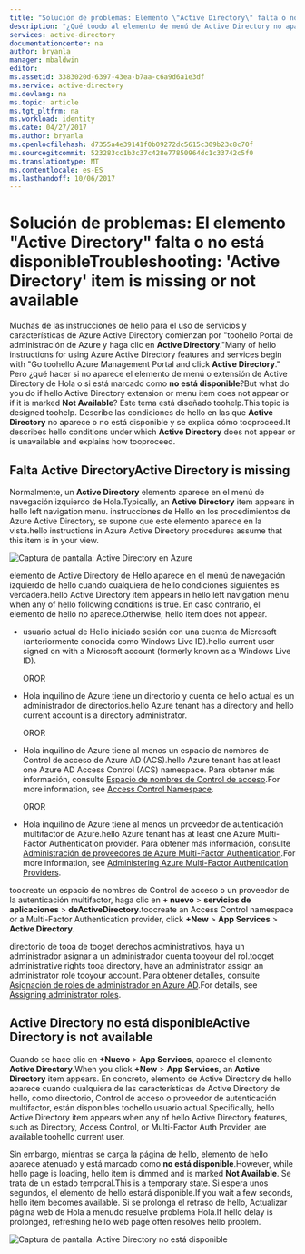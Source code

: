 ```yaml
---
title: "Solución de problemas: Elemento \"Active Directory\" falta o no está disponible | Documentos de Microsoft"
description: "¿Qué toodo al elemento de menú de Active Directory no aparece en hello Portal de administración de Azure."
services: active-directory
documentationcenter: na
author: bryanla
manager: mbaldwin
editor: 
ms.assetid: 3383020d-6397-43ea-b7aa-c6a9d6a1e3df
ms.service: active-directory
ms.devlang: na
ms.topic: article
ms.tgt_pltfrm: na
ms.workload: identity
ms.date: 04/27/2017
ms.author: bryanla
ms.openlocfilehash: d7355a4e39141f0b09272dc5615c309b23c8c70f
ms.sourcegitcommit: 523283cc1b3c37c428e77850964dc1c33742c5f0
ms.translationtype: MT
ms.contentlocale: es-ES
ms.lasthandoff: 10/06/2017
---
```

# <a name="troubleshooting-active-directory-item-is-missing-or-not-available"></a><span data-ttu-id="da224-103">Solución de problemas: El elemento "Active Directory" falta o no está disponible</span><span class="sxs-lookup"><span data-stu-id="da224-103">Troubleshooting: 'Active Directory' item is missing or not available</span></span>
<span data-ttu-id="da224-104">Muchas de las instrucciones de hello para el uso de servicios y características de Azure Active Directory comienzan por "toohello Portal de administración de Azure y haga clic en **Active Directory**."</span><span class="sxs-lookup"><span data-stu-id="da224-104">Many of hello instructions for using Azure Active Directory features and services begin with "Go toohello Azure Management Portal and click **Active Directory**."</span></span> <span data-ttu-id="da224-105">Pero ¿qué hacer si no aparece el elemento de menú o extensión de Active Directory de Hola o si está marcado como **no está disponible**?</span><span class="sxs-lookup"><span data-stu-id="da224-105">But what do you do if hello Active Directory extension or menu item does not appear or if it is marked **Not Available**?</span></span> <span data-ttu-id="da224-106">Este tema está diseñado toohelp.</span><span class="sxs-lookup"><span data-stu-id="da224-106">This topic is designed toohelp.</span></span> <span data-ttu-id="da224-107">Describe las condiciones de hello en las que **Active Directory** no aparece o no está disponible y se explica cómo tooproceed.</span><span class="sxs-lookup"><span data-stu-id="da224-107">It describes hello conditions under which **Active Directory** does not appear or is unavailable and explains how tooproceed.</span></span>

## <a name="active-directory-is-missing"></a><span data-ttu-id="da224-108">Falta Active Directory</span><span class="sxs-lookup"><span data-stu-id="da224-108">Active Directory is missing</span></span>
<span data-ttu-id="da224-109">Normalmente, un **Active Directory** elemento aparece en el menú de navegación izquierdo de Hola.</span><span class="sxs-lookup"><span data-stu-id="da224-109">Typically, an **Active Directory** item appears in hello left navigation menu.</span></span> <span data-ttu-id="da224-110">instrucciones de Hello en los procedimientos de Azure Active Directory, se supone que este elemento aparece en la vista.</span><span class="sxs-lookup"><span data-stu-id="da224-110">hello instructions in Azure Active Directory procedures assume that this item is in your view.</span></span>

![Captura de pantalla: Active Directory en Azure](./media/active-directory-troubleshooting/typical-view.png)

<span data-ttu-id="da224-112">elemento de Active Directory de Hello aparece en el menú de navegación izquierdo de hello cuando cualquiera de hello condiciones siguientes es verdadera.</span><span class="sxs-lookup"><span data-stu-id="da224-112">hello Active Directory item appears in hello left navigation menu when any of hello following conditions is true.</span></span> <span data-ttu-id="da224-113">En caso contrario, el elemento de hello no aparece.</span><span class="sxs-lookup"><span data-stu-id="da224-113">Otherwise, hello item does not appear.</span></span>

* <span data-ttu-id="da224-114">usuario actual de Hello iniciado sesión con una cuenta de Microsoft (anteriormente conocida como Windows Live ID).</span><span class="sxs-lookup"><span data-stu-id="da224-114">hello current user signed on with a Microsoft account (formerly known as a Windows Live ID).</span></span>
  
    <span data-ttu-id="da224-115">OR</span><span class="sxs-lookup"><span data-stu-id="da224-115">OR</span></span>
* <span data-ttu-id="da224-116">Hola inquilino de Azure tiene un directorio y cuenta de hello actual es un administrador de directorios.</span><span class="sxs-lookup"><span data-stu-id="da224-116">hello Azure tenant has a directory and hello current account is a directory administrator.</span></span>
  
    <span data-ttu-id="da224-117">OR</span><span class="sxs-lookup"><span data-stu-id="da224-117">OR</span></span>
* <span data-ttu-id="da224-118">Hola inquilino de Azure tiene al menos un espacio de nombres de Control de acceso de Azure AD (ACS).</span><span class="sxs-lookup"><span data-stu-id="da224-118">hello Azure tenant has at least one Azure AD Access Control (ACS) namespace.</span></span> <span data-ttu-id="da224-119">Para obtener más información, consulte [Espacio de nombres de Control de acceso](https://msdn.microsoft.com/library/azure/gg185908.aspx).</span><span class="sxs-lookup"><span data-stu-id="da224-119">For more information, see [Access Control Namespace](https://msdn.microsoft.com/library/azure/gg185908.aspx).</span></span>
  
    <span data-ttu-id="da224-120">OR</span><span class="sxs-lookup"><span data-stu-id="da224-120">OR</span></span>
* <span data-ttu-id="da224-121">Hola inquilino de Azure tiene al menos un proveedor de autenticación multifactor de Azure.</span><span class="sxs-lookup"><span data-stu-id="da224-121">hello Azure tenant has at least one Azure Multi-Factor Authentication provider.</span></span> <span data-ttu-id="da224-122">Para obtener más información, consulte [Administración de proveedores de Azure Multi-Factor Authentication](../multi-factor-authentication/multi-factor-authentication-get-started-cloud.md).</span><span class="sxs-lookup"><span data-stu-id="da224-122">For more information, see [Administering Azure Multi-Factor Authentication Providers](../multi-factor-authentication/multi-factor-authentication-get-started-cloud.md).</span></span>

<span data-ttu-id="da224-123">toocreate un espacio de nombres de Control de acceso o un proveedor de la autenticación multifactor, haga clic en **+ nuevo** > **servicios de aplicaciones** > **deActiveDirectory**.</span><span class="sxs-lookup"><span data-stu-id="da224-123">toocreate an Access Control namespace or a Multi-Factor Authentication provider, click **+New** > **App Services** > **Active Directory**.</span></span>

<span data-ttu-id="da224-124">directorio de tooa de tooget derechos administrativos, haya un administrador asignar a un administrador cuenta tooyour del rol.</span><span class="sxs-lookup"><span data-stu-id="da224-124">tooget administrative rights tooa directory, have an administrator assign an administrator role tooyour account.</span></span> <span data-ttu-id="da224-125">Para obtener detalles, consulte [Asignación de roles de administrador en Azure AD](active-directory-assign-admin-roles.md).</span><span class="sxs-lookup"><span data-stu-id="da224-125">For details, see [Assigning administrator roles](active-directory-assign-admin-roles.md).</span></span>

## <a name="active-directory-is-not-available"></a><span data-ttu-id="da224-126">Active Directory no está disponible</span><span class="sxs-lookup"><span data-stu-id="da224-126">Active Directory is not available</span></span>
<span data-ttu-id="da224-127">Cuando se hace clic en **+Nuevo** > **App Services**, aparece el elemento **Active Directory**.</span><span class="sxs-lookup"><span data-stu-id="da224-127">When you click **+New** > **App Services**, an **Active Directory** item appears.</span></span> <span data-ttu-id="da224-128">En concreto, elemento de Active Directory de hello aparece cuando cualquiera de las características de Active Directory de hello, como directorio, Control de acceso o proveedor de autenticación multifactor, están disponibles toohello usuario actual.</span><span class="sxs-lookup"><span data-stu-id="da224-128">Specifically, hello Active Directory item appears when any of hello Active Directory features, such as Directory, Access Control, or Multi-Factor Auth Provider, are available toohello current user.</span></span>

<span data-ttu-id="da224-129">Sin embargo, mientras se carga la página de hello, elemento de hello aparece atenuado y está marcado como **no está disponible**.</span><span class="sxs-lookup"><span data-stu-id="da224-129">However, while hello page is loading, hello item is dimmed and is marked **Not Available**.</span></span> <span data-ttu-id="da224-130">Se trata de un estado temporal.</span><span class="sxs-lookup"><span data-stu-id="da224-130">This is a temporary state.</span></span> <span data-ttu-id="da224-131">Si espera unos segundos, el elemento de hello estará disponible.</span><span class="sxs-lookup"><span data-stu-id="da224-131">If you wait a few seconds, hello item becomes available.</span></span> <span data-ttu-id="da224-132">Si se prolonga el retraso de hello, Actualizar página web de Hola a menudo resuelve problema Hola.</span><span class="sxs-lookup"><span data-stu-id="da224-132">If hello delay is prolonged, refreshing hello web page often resolves hello problem.</span></span>

![Captura de pantalla: Active Directory no está disponible](./media/active-directory-troubleshooting/not-available.png)

